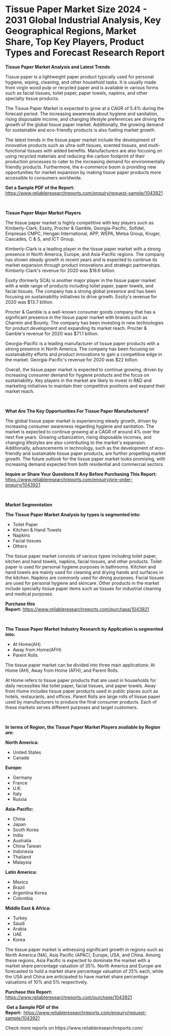<p><h1>Tissue Paper Market Size 2024 - 2031 Global Industrial Analysis, Key Geographical Regions, Market Share, Top Key Players, Product Types and Forecast Research Report</h1></p><p><strong>Tissue Paper Market Analysis and Latest Trends</strong></p>
<p><p>Tissue paper is a lightweight paper product typically used for personal hygiene, wiping, cleaning, and other household tasks. It is usually made from virgin wood pulp or recycled paper and is available in various forms such as facial tissues, toilet paper, paper towels, napkins, and other specialty tissue products.</p><p>The Tissue Paper Market is expected to grow at a CAGR of 5.4% during the forecast period. The increasing awareness about hygiene and sanitation, rising disposable income, and changing lifestyle preferences are driving the growth of the global tissue paper market. Additionally, the growing demand for sustainable and eco-friendly products is also fueling market growth.</p><p>The latest trends in the tissue paper market include the development of innovative products such as ultra-soft tissues, scented tissues, and multi-functional tissues with added benefits. Manufacturers are also focusing on using recycled materials and reducing the carbon footprint of their production processes to cater to the increasing demand for environmentally friendly products. Furthermore, the e-commerce boom is providing new opportunities for market expansion by making tissue paper products more accessible to consumers worldwide.</p></p>
<p><strong>Get a Sample PDF of the Report:&nbsp;</strong> <a href="https://www.reliableresearchreports.com/enquiry/request-sample/1043921">https://www.reliableresearchreports.com/enquiry/request-sample/1043921</a></p>
<p>&nbsp;</p>
<p><strong>Tissue Paper Major Market Players</strong></p>
<p><p>The tissue paper market is highly competitive with key players such as Kimberly-Clark, Essity, Procter & Gamble, Georgia-Pacific, Sofidel, Empresas CMPC, Hengan International, APP, WEPA, Metsa Group, Kruger, Cascades, C & S, and ICT Group. </p><p>Kimberly-Clark is a leading player in the tissue paper market with a strong presence in North America, Europe, and Asia-Pacific regions. The company has shown steady growth in recent years and is expected to continue its market expansion through product innovations and strategic partnerships. Kimberly-Clark's revenue for 2020 was $18.6 billion.</p><p>Essity (formerly SCA) is another major player in the tissue paper market with a wide range of products including toilet paper, paper towels, and facial tissues. The company has a strong global presence and has been focusing on sustainability initiatives to drive growth. Essity's revenue for 2020 was $13.7 billion.</p><p>Procter & Gamble is a well-known consumer goods company that has a significant presence in the tissue paper market with brands such as Charmin and Bounty. The company has been investing in new technologies for product development and expanding its market reach. Procter & Gamble's revenue for 2020 was $71.1 billion.</p><p>Georgia-Pacific is a leading manufacturer of tissue paper products with a strong presence in North America. The company has been focusing on sustainability efforts and product innovations to gain a competitive edge in the market. Georgia-Pacific's revenue for 2020 was $22 billion. </p><p>Overall, the tissue paper market is expected to continue growing, driven by increasing consumer demand for hygiene products and the focus on sustainability. Key players in the market are likely to invest in R&D and marketing initiatives to maintain their competitive positions and expand their market reach.</p></p>
<p>&nbsp;</p>
<p><strong>What Are The Key Opportunities For Tissue Paper Manufacturers?</strong></p>
<p><p>The global tissue paper market is experiencing steady growth, driven by increasing consumer awareness regarding hygiene and sanitation. The market is expected to continue growing at a CAGR of around 4% over the next five years. Growing urbanization, rising disposable incomes, and changing lifestyles are also contributing to the market's expansion. Additionally, advancements in technology, such as the development of eco-friendly and sustainable tissue paper products, are further propelling market growth. The future outlook for the tissue paper market looks promising, with increasing demand expected from both residential and commercial sectors.</p></p>
<p><strong>Inquire or Share Your Questions If Any Before Purchasing This Report:</strong> <a href="https://www.reliableresearchreports.com/enquiry/pre-order-enquiry/1043921">https://www.reliableresearchreports.com/enquiry/pre-order-enquiry/1043921</a></p>
<p>&nbsp;</p>
<p><strong>Market Segmentation</strong></p>
<p><strong>The Tissue Paper Market Analysis by types is segmented into:</strong></p>
<p><ul><li>Toilet Paper</li><li>Kitchen & Hand Towels</li><li>Napkins</li><li>Facial tissues</li><li>Others</li></ul></p>
<p><p>The tissue paper market consists of various types including toilet paper, kitchen and hand towels, napkins, facial tissues, and other products. Toilet paper is used for personal hygiene purposes in bathrooms. Kitchen and hand towels are mainly used for cleaning and drying hands and surfaces in the kitchen. Napkins are commonly used for dining purposes. Facial tissues are used for personal hygiene and skincare. Other products in the market include specialty tissue paper items such as tissues for industrial cleaning and medical purposes.</p></p>
<p><strong>Purchase this Report:&nbsp;</strong><a href="https://www.reliableresearchreports.com/purchase/1043921">https://www.reliableresearchreports.com/purchase/1043921</a></p>
<p>&nbsp;</p>
<p><strong>The Tissue Paper Market Industry Research by Application is segmented into:</strong></p>
<p><ul><li>At Home(AH)</li><li>Away from Home(AFH)</li><li>Parent Rolls</li></ul></p>
<p><p>The tissue paper market can be divided into three main applications: At Home (AH), Away from Home (AFH), and Parent Rolls. </p><p>At Home refers to tissue paper products that are used in households for daily necessities like toilet paper, facial tissues, and paper towels. Away from Home includes tissue paper products used in public places such as hotels, restaurants, and offices. Parent Rolls are large rolls of tissue paper used by manufacturers to produce the final consumer products. Each of these markets serves different purposes and target customers.</p></p>
<p>&nbsp;</p>
<p><strong>In terms of Region, the Tissue Paper Market Players available by Region are:</strong></p>
<p>
    <p> <strong> North America: </strong>
        <ul>
            <li>United States</li>
            <li>Canada</li>
        </ul>
        </p> 
    <p> <strong> Europe: </strong>
        <ul>
            <li>Germany</li>
            <li>France</li>
            <li>U.K.</li>
            <li>Italy</li>
            <li>Russia</li>
        </ul>
        </p> 
    <p> <strong> Asia-Pacific: </strong>
        <ul>
            <li>China</li>
            <li>Japan</li>
            <li>South Korea</li>
            <li>India</li>
            <li>Australia</li>
            <li>China Taiwan</li>
            <li>Indonesia</li>
            <li>Thailand</li>
            <li>Malaysia</li>
        </ul>
        </p> 
    <p> <strong> Latin America: </strong>
        <ul>
            <li>Mexico</li>
            <li>Brazil</li>
            <li>Argentina Korea</li>
            <li>Colombia</li>
        </ul>
        </p> 
    <p> <strong> Middle East & Africa: </strong>
        <ul>
            <li>Turkey</li>
            <li>Saudi</li>
            <li>Arabia</li>
            <li>UAE</li>
            <li>Korea</li>
        </ul>
    </p>
    </p>
<p><p>The tissue paper market is witnessing significant growth in regions such as North America (NA), Asia Pacific (APAC), Europe, USA, and China. Among these regions, Asia Pacific is expected to dominate the market with a market share percentage valuation of 35%. North America and Europe are forecasted to hold a market share percentage valuation of 25% each, while the USA and China are anticipated to have market share percentage valuations of 10% and 5% respectively.</p></p>
<p><strong>Purchase this Report: </strong><a href="https://www.reliableresearchreports.com/purchase/1043921">https://www.reliableresearchreports.com/purchase/1043921</a></p>
<p>&nbsp;<strong>Get a Sample PDF of the Report:&nbsp;&nbsp;</strong><a href="https://www.reliableresearchreports.com/enquiry/request-sample/1043921">https://www.reliableresearchreports.com/enquiry/request-sample/1043921</a></p>
<p><strong></strong></p>
<p>Check more reports on https://www.reliableresearchreports.com/</p>